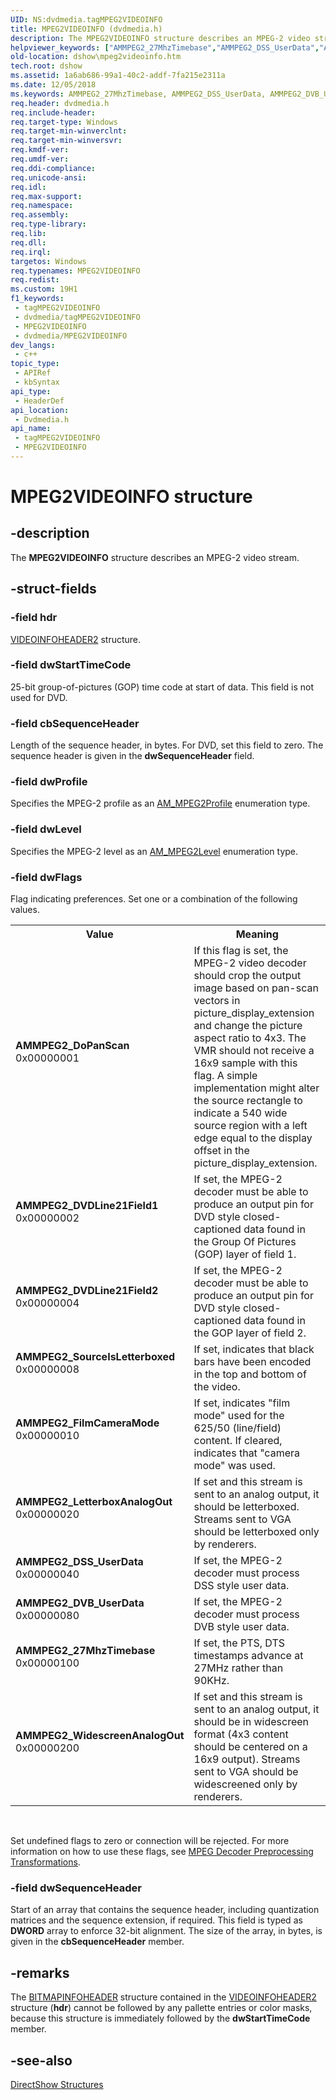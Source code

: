 ```yaml
---
UID: NS:dvdmedia.tagMPEG2VIDEOINFO
title: MPEG2VIDEOINFO (dvdmedia.h)
description: The MPEG2VIDEOINFO structure describes an MPEG-2 video stream.
helpviewer_keywords: ["AMMPEG2_27MhzTimebase","AMMPEG2_DSS_UserData","AMMPEG2_DVB_UserData","AMMPEG2_DVDLine21Field1","AMMPEG2_DVDLine21Field2","AMMPEG2_DoPanScan","AMMPEG2_FilmCameraMode","AMMPEG2_LetterboxAnalogOut","AMMPEG2_SourceIsLetterboxed","AMMPEG2_WidescreenAnalogOut","MPEG2VIDEOINFO","MPEG2VIDEOINFO structure [DirectShow]","MPEG2VIDEOINFOStructure","dshow.mpeg2videoinfo","dvdmedia/MPEG2VIDEOINFO","tagMPEG2VIDEOINFO"]
old-location: dshow\mpeg2videoinfo.htm
tech.root: dshow
ms.assetid: 1a6ab686-99a1-40c2-addf-7fa215e2311a
ms.date: 12/05/2018
ms.keywords: AMMPEG2_27MhzTimebase, AMMPEG2_DSS_UserData, AMMPEG2_DVB_UserData, AMMPEG2_DVDLine21Field1, AMMPEG2_DVDLine21Field2, AMMPEG2_DoPanScan, AMMPEG2_FilmCameraMode, AMMPEG2_LetterboxAnalogOut, AMMPEG2_SourceIsLetterboxed, AMMPEG2_WidescreenAnalogOut, MPEG2VIDEOINFO, MPEG2VIDEOINFO structure [DirectShow], MPEG2VIDEOINFOStructure, dshow.mpeg2videoinfo, dvdmedia/MPEG2VIDEOINFO, tagMPEG2VIDEOINFO
req.header: dvdmedia.h
req.include-header: 
req.target-type: Windows
req.target-min-winverclnt: 
req.target-min-winversvr: 
req.kmdf-ver: 
req.umdf-ver: 
req.ddi-compliance: 
req.unicode-ansi: 
req.idl: 
req.max-support: 
req.namespace: 
req.assembly: 
req.type-library: 
req.lib: 
req.dll: 
req.irql: 
targetos: Windows
req.typenames: MPEG2VIDEOINFO
req.redist: 
ms.custom: 19H1
f1_keywords:
 - tagMPEG2VIDEOINFO
 - dvdmedia/tagMPEG2VIDEOINFO
 - MPEG2VIDEOINFO
 - dvdmedia/MPEG2VIDEOINFO
dev_langs:
 - c++
topic_type:
 - APIRef
 - kbSyntax
api_type:
 - HeaderDef
api_location:
 - Dvdmedia.h
api_name:
 - tagMPEG2VIDEOINFO
 - MPEG2VIDEOINFO
---
```


# MPEG2VIDEOINFO structure


## -description

The <b>MPEG2VIDEOINFO</b> structure describes an MPEG-2 video stream.

## -struct-fields

### -field hdr

<a href="/previous-versions/windows/desktop/api/dvdmedia/ns-dvdmedia-videoinfoheader2">VIDEOINFOHEADER2</a> structure.

### -field dwStartTimeCode

25-bit group-of-pictures (GOP) time code at start of data. This field is not used for DVD.

### -field cbSequenceHeader

Length of the sequence header, in bytes. For DVD, set this field to zero. The sequence header is given in the <b>dwSequenceHeader</b> field.

### -field dwProfile

Specifies the MPEG-2 profile as an <a href="/windows/desktop/api/dvdmedia/ne-dvdmedia-am_mpeg2profile">AM_MPEG2Profile</a> enumeration type.

### -field dwLevel

Specifies the MPEG-2 level as an <a href="/windows/desktop/api/dvdmedia/ne-dvdmedia-am_mpeg2level">AM_MPEG2Level</a> enumeration type.

### -field dwFlags

Flag indicating preferences. Set one or a combination of the following values.
          

<table>
<tr>
<th>Value</th>
<th>Meaning</th>
</tr>
<tr>
<td width="40%"><a id="AMMPEG2_DoPanScan"></a><a id="ammpeg2_dopanscan"></a><a id="AMMPEG2_DOPANSCAN"></a><dl>
<dt><b>AMMPEG2_DoPanScan</b></dt>
<dt>0x00000001</dt>
</dl>
</td>
<td width="60%">
If this flag is set, the MPEG-2 video decoder should crop the output image based on pan-scan vectors in picture_display_extension and change the picture aspect ratio to 4x3. The VMR should not receive a 16x9 sample with this flag. A simple implementation might alter the source rectangle to indicate a 540 wide source region with a left edge equal to the display offset in the picture_display_extension.

</td>
</tr>
<tr>
<td width="40%"><a id="AMMPEG2_DVDLine21Field1"></a><a id="ammpeg2_dvdline21field1"></a><a id="AMMPEG2_DVDLINE21FIELD1"></a><dl>
<dt><b>AMMPEG2_DVDLine21Field1</b></dt>
<dt>0x00000002</dt>
</dl>
</td>
<td width="60%">
If set, the MPEG-2 decoder must be able to produce an output pin for DVD style closed-captioned data found in the Group Of Pictures (GOP) layer of field 1. 

</td>
</tr>
<tr>
<td width="40%"><a id="AMMPEG2_DVDLine21Field2"></a><a id="ammpeg2_dvdline21field2"></a><a id="AMMPEG2_DVDLINE21FIELD2"></a><dl>
<dt><b>AMMPEG2_DVDLine21Field2</b></dt>
<dt>0x00000004</dt>
</dl>
</td>
<td width="60%">
If set, the MPEG-2 decoder must be able to produce an output pin for DVD style closed-captioned data found in the GOP layer of field 2.

</td>
</tr>
<tr>
<td width="40%"><a id="AMMPEG2_SourceIsLetterboxed"></a><a id="ammpeg2_sourceisletterboxed"></a><a id="AMMPEG2_SOURCEISLETTERBOXED"></a><dl>
<dt><b>AMMPEG2_SourceIsLetterboxed</b></dt>
<dt>0x00000008</dt>
</dl>
</td>
<td width="60%">
If set, indicates that black bars have been encoded in the top and bottom of the video. 

</td>
</tr>
<tr>
<td width="40%"><a id="AMMPEG2_FilmCameraMode"></a><a id="ammpeg2_filmcameramode"></a><a id="AMMPEG2_FILMCAMERAMODE"></a><dl>
<dt><b>AMMPEG2_FilmCameraMode</b></dt>
<dt>0x00000010</dt>
</dl>
</td>
<td width="60%">
If set, indicates "film mode" used for the 625/50 (line/field) content. If cleared, indicates that "camera mode" was used.

</td>
</tr>
<tr>
<td width="40%"><a id="AMMPEG2_LetterboxAnalogOut"></a><a id="ammpeg2_letterboxanalogout"></a><a id="AMMPEG2_LETTERBOXANALOGOUT"></a><dl>
<dt><b>AMMPEG2_LetterboxAnalogOut</b></dt>
<dt>0x00000020</dt>
</dl>
</td>
<td width="60%">
If set and this stream is sent to an analog output, it should be letterboxed. Streams sent to VGA should be letterboxed only by renderers.

</td>
</tr>
<tr>
<td width="40%"><a id="AMMPEG2_DSS_UserData"></a><a id="ammpeg2_dss_userdata"></a><a id="AMMPEG2_DSS_USERDATA"></a><dl>
<dt><b>AMMPEG2_DSS_UserData</b></dt>
<dt>0x00000040</dt>
</dl>
</td>
<td width="60%">
If set, the MPEG-2 decoder must process DSS style user data. 

</td>
</tr>
<tr>
<td width="40%"><a id="AMMPEG2_DVB_UserData"></a><a id="ammpeg2_dvb_userdata"></a><a id="AMMPEG2_DVB_USERDATA"></a><dl>
<dt><b>AMMPEG2_DVB_UserData</b></dt>
<dt>0x00000080</dt>
</dl>
</td>
<td width="60%">
If set, the MPEG-2 decoder must process DVB style user data. 

</td>
</tr>
<tr>
<td width="40%"><a id="AMMPEG2_27MhzTimebase"></a><a id="ammpeg2_27mhztimebase"></a><a id="AMMPEG2_27MHZTIMEBASE"></a><dl>
<dt><b>AMMPEG2_27MhzTimebase</b></dt>
<dt>0x00000100</dt>
</dl>
</td>
<td width="60%">
If set, the PTS, DTS timestamps advance at 27MHz rather than 90KHz. 

</td>
</tr>
<tr>
<td width="40%"><a id="AMMPEG2_WidescreenAnalogOut"></a><a id="ammpeg2_widescreenanalogout"></a><a id="AMMPEG2_WIDESCREENANALOGOUT"></a><dl>
<dt><b>AMMPEG2_WidescreenAnalogOut</b></dt>
<dt>0x00000200</dt>
</dl>
</td>
<td width="60%">
If set and this stream is sent to an analog output, it should  be in widescreen format (4x3 content should be centered on a 16x9 output). Streams sent to VGA should be widescreened only by renderers. 


</td>
</tr>
</table>
 

Set undefined flags to zero or connection will be rejected. For more information on how to use these flags, see <a href="/windows/desktop/DirectShow/mpeg-decoder-preprocessing-transformations">MPEG Decoder Preprocessing Transformations</a>.

### -field dwSequenceHeader

Start of an array that contains the sequence header, including quantization matrices and the sequence extension, if required. This field is typed as <b>DWORD</b> array to enforce 32-bit alignment. The size of the array, in bytes, is given in the <b>cbSequenceHeader</b> member.

## -remarks

The <a href="/windows/desktop/api/wingdi/ns-wingdi-bitmapinfoheader">BITMAPINFOHEADER</a> structure contained in the <a href="/previous-versions/windows/desktop/api/dvdmedia/ns-dvdmedia-videoinfoheader2">VIDEOINFOHEADER2</a> structure (<b>hdr</b>) cannot be followed by any pallette entries or color masks, because this structure is immediately followed by the <b>dwStartTimeCode</b> member.

## -see-also

<a href="/windows/desktop/DirectShow/directshow-structures">DirectShow Structures</a>

